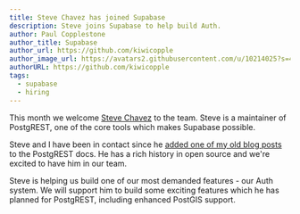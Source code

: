 ```yaml
---
title: Steve Chavez has joined Supabase
description: Steve joins Supabase to help build Auth.
author: Paul Copplestone
author_title: Supabase
author_url: https://github.com/kiwicopple
author_image_url: https://avatars2.githubusercontent.com/u/10214025?s=400&u=c6775be2ae667e2acae3ccd347fed62bb3f5b3e7&v=4
authorURL: https://github.com/kiwicopple
tags:
  - supabase
  - hiring
---
```


This month we welcome [Steve Chavez](https://github.com/steve-chavez) to the team. Steve is a maintainer of PostgREST, one of the core tools which makes Supabase possible.

<!--truncate-->

Steve and I have been in contact since he [added one of my old blog posts](https://github.com/PostgREST/postgrest-docs/commit/3dde972d31519d3afc319015bce1dc0f73adeb8e#commitcomment-35312841) to the PostgREST docs. He has a rich history in open source and we're excited to have him in our team.

Steve is helping us build one of our most demanded features - our Auth system. We will support him to build some exciting features which he has planned for PostgREST, including enhanced PostGIS support.
